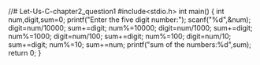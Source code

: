 //# Let-Us-C-chapter2_question1
#include<stdio.h>
int main()
{
int num,digit,sum=0;
printf("Enter the five digit number:");
scanf("%d",&num);
digit=num/10000;
sum+=digit;
num%=10000;
digit=num/1000;
sum+=digit;
num%=1000;
digit=num/100;
sum+=digit;
num%=100;
digit=num/10;
sum+=digit;
num%=10;
sum+=num;
printf("sum of the numbers:%d",sum);
return 0;
}
